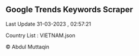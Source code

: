 

## Google Trends Keywords Scraper 
 
Last Update 31-03-2023 , 02:57:21

Country List :
VIETNAM.json



© Abdul Muttaqin 
